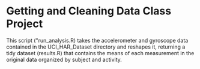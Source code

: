 # Getting and Cleaning Data Class Project

This script ("run_analysis.R) takes the accelerometer and gyroscope data contained in the UCI_HAR_Dataset directory and reshapes it, returning a tidy dataset (results.R) that contains the means of each measurement in the original data organized by subject and activity.
